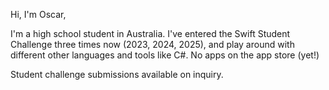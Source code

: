 Hi, I'm Oscar,

I'm a high school student in Australia. I've entered the Swift Student Challenge three times now (2023, 2024, 2025), and play around with different other languages and tools like C#. No apps on the app store (yet!)

Student challenge submissions available on inquiry.
<!---
SystemNull/SystemNull is a ✨ special ✨ repository because its `README.md` (this file) appears on your GitHub profile.
You can click the Preview link to take a look at your changes.
--->
